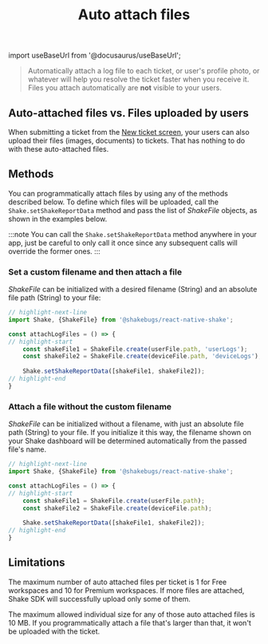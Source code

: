 ﻿---
id: auto-attach-files
title: Auto attach files
---
import useBaseUrl from '@docusaurus/useBaseUrl';

>Automatically attach a log file to each ticket, or user's profile photo, or whatever will help you resolve the ticket faster when you receive it. Files you attach automatically are **not** visible to your users.


## Auto-attached files vs. Files uploaded by users

When submitting a ticket from the [New ticket screen](react/shake-ui/new-ticket-screen.md),
your users can also upload their files (images, documents) to tickets.
That has nothing to do with these auto-attached files.


## Methods

You can programmatically attach files by using any of the methods described below.
To define which files will be uploaded, call the `Shake.setShakeReportData` method
and pass the list of *ShakeFile* objects, as shown in the examples below.

:::note
You can call the `Shake.setShakeReportData` method anywhere in your app,
just be careful to only call it once since any subsequent calls will override the former ones.
:::


### Set a custom filename and then attach a file

*ShakeFile* can be initialized with a desired filename (String) and an absolute file path (String) to your file:

```javascript title="App.js"
// highlight-next-line
import Shake, {ShakeFile} from '@shakebugs/react-native-shake';

const attachLogFiles = () => {
// highlight-start
    const shakeFile1 = ShakeFile.create(userFile.path, 'userLogs');
    const shakeFile2 = ShakeFile.create(deviceFile.path, 'deviceLogs');
    
    Shake.setShakeReportData([shakeFile1, shakeFile2]);
// highlight-end
} 
```


### Attach a file without the custom filename

*ShakeFile* can be initialized without a filename, with just an absolute file path (String) to your file.
If you initialize it this way, the filename shown on your Shake dashboard will be determined automatically from the passed file's name.

```javascript title="App.js"
// highlight-next-line
import Shake, {ShakeFile} from '@shakebugs/react-native-shake';

const attachLogFiles = () => {
// highlight-start
    const shakeFile1 = ShakeFile.create(userFile.path);
    const shakeFile2 = ShakeFile.create(deviceFile.path);
    
    Shake.setShakeReportData([shakeFile1, shakeFile2]);
// highlight-end
}
```

## Limitations

The maximum number of auto attached files per ticket is 1 for Free workspaces and 10 for Premium workspaces.
If more files are attached, Shake SDK will successfully upload only some of them.

The maximum allowed individual size for any of those auto attached files is 10 MB.
If you programmatically attach a file that's larger than that, it won't be uploaded with the ticket.
